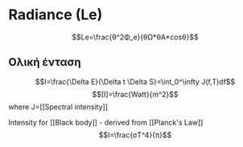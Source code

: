 # Radiance (Le)
$$Le=\frac{θ^2Φ_e}{θΩ*θΑ*cosθ}$$
## Ολική ένταση
$$I=\frac{\Delta E}{\Delta t \Delta S}=\int_0^\infty J(f,T)df$$
$$[I]=\frac{Watt}{m^2}$$
where J=[[Spectral intensity]]

Intensity for [[Black body]] - derived from [[Planck's Law]]
$$I=\frac{σT^4}{π}$$
